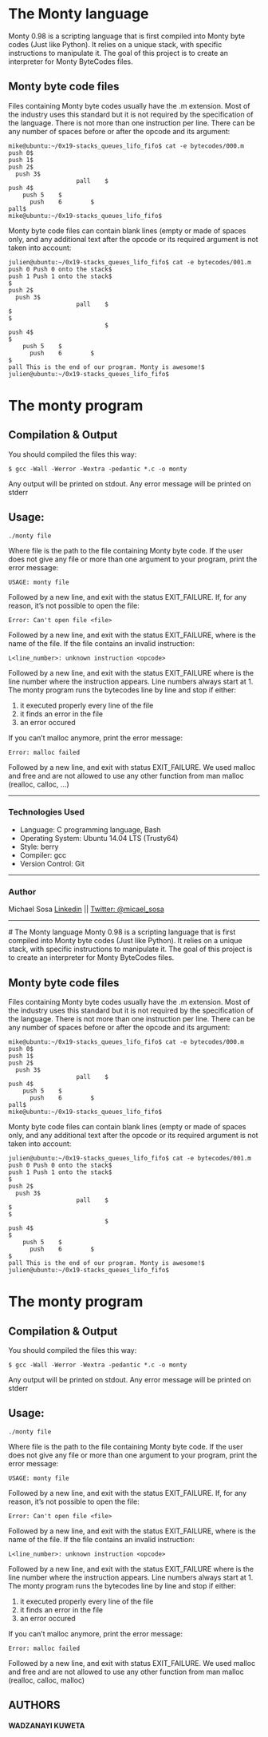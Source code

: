 # The Monty language
Monty 0.98 is a scripting language that is first compiled into Monty byte codes (Just like Python). It relies on a unique stack, with specific instructions to manipulate it. The goal of this project is to create an interpreter for Monty ByteCodes files.

## Monty byte code files

Files containing Monty byte codes usually have the .m extension. Most of the industry uses this standard but it is not required by the specification of the language. There is not more than one instruction per line. There can be any number of spaces before or after the opcode and its argument:
```
mike@ubuntu:~/0x19-stacks_queues_lifo_fifo$ cat -e bytecodes/000.m
push 0$
push 1$
push 2$
  push 3$
                   pall    $
push 4$
    push 5    $
      push    6        $
pall$
mike@ubuntu:~/0x19-stacks_queues_lifo_fifo$
```
Monty byte code files can contain blank lines (empty or made of spaces only, and any additional text after the opcode or its required argument is not taken into account:
```
julien@ubuntu:~/0x19-stacks_queues_lifo_fifo$ cat -e bytecodes/001.m
push 0 Push 0 onto the stack$
push 1 Push 1 onto the stack$
$
push 2$
  push 3$
                   pall    $
$
$
                           $
push 4$
$
    push 5    $
      push    6        $
$
pall This is the end of our program. Monty is awesome!$
julien@ubuntu:~/0x19-stacks_queues_lifo_fifo$
```
# The monty program

## Compilation & Output
You should compiled the files this way:
```
$ gcc -Wall -Werror -Wextra -pedantic *.c -o monty
```
Any output will be printed on stdout. Any error message will be printed on stderr
## Usage:
```
./monty file
```


Where file is the path to the file containing Monty byte code. If the user does not give any file or more than one argument to your program, print the error message:
```
USAGE: monty file
```
Followed by a new line, and exit with the status EXIT_FAILURE. If, for any reason, it’s not possible to open the file:
```
Error: Can't open file <file>
```
Followed by a new line, and exit with the status EXIT_FAILURE, where <file> is the name of the file. If the file contains an invalid instruction:
```
L<line_number>: unknown instruction <opcode>
```
Followed by a new line, and exit with the status EXIT_FAILURE where is the line number where the instruction appears.
Line numbers always start at 1. The monty program runs the bytecodes line by line and stop if either:
1. it executed properly every line of the file
2. it finds an error in the file
3. an error occured

If you can’t malloc anymore, print the error message:
```
Error: malloc failed
```
Followed by a new line, and exit with status EXIT_FAILURE.
We used malloc and free and are not allowed to use any other function from man malloc (realloc, calloc, …)

<hr>

<h3>
  Technologies Used
</h3>
<ul>
  <li>Language: C programming language, Bash</li>
  <li>Operating System: Ubuntu 14.04 LTS (Trusty64)</li>
  <li>Style: berry</li>
  <li>Compiler: gcc</li>
  <li>Version Control: Git</li>
</ul>
<hr>
<h3>
  Author
</h3>
<p>Michael Sosa <a href="https://www.linkedin.com/in/michael-sosa/" rel="nofollow">Linkedin</a> || <a href="https://twitter.com/micael_sosa" rel="nofollow">Twitter: @micael_sosa</a></p>
<hr># The Monty language
Monty 0.98 is a scripting language that is first compiled into Monty byte codes (Just like Python). It relies on a unique stack, with specific instructions to manipulate it. The goal of this project is to create an interpreter for Monty ByteCodes files.

## Monty byte code files

Files containing Monty byte codes usually have the .m extension. Most of the industry uses this standard but it is not required by the specification of the language. There is not more than one instruction per line. There can be any number of spaces before or after the opcode and its argument:
```
mike@ubuntu:~/0x19-stacks_queues_lifo_fifo$ cat -e bytecodes/000.m
push 0$
push 1$
push 2$
  push 3$
                   pall    $
push 4$
    push 5    $
      push    6        $
pall$
mike@ubuntu:~/0x19-stacks_queues_lifo_fifo$
```
Monty byte code files can contain blank lines (empty or made of spaces only, and any additional text after the opcode or its required argument is not taken into account:
```
julien@ubuntu:~/0x19-stacks_queues_lifo_fifo$ cat -e bytecodes/001.m
push 0 Push 0 onto the stack$
push 1 Push 1 onto the stack$
$
push 2$
  push 3$
                   pall    $
$
$
                           $
push 4$
$
    push 5    $
      push    6        $
$
pall This is the end of our program. Monty is awesome!$
julien@ubuntu:~/0x19-stacks_queues_lifo_fifo$
```
# The monty program

## Compilation & Output
You should compiled the files this way:
```
$ gcc -Wall -Werror -Wextra -pedantic *.c -o monty
```
Any output will be printed on stdout. Any error message will be printed on stderr
## Usage:
```
./monty file
```


Where file is the path to the file containing Monty byte code. If the user does not give any file or more than one argument to your program, print the error message:
```
USAGE: monty file
```
Followed by a new line, and exit with the status EXIT_FAILURE. If, for any reason, it’s not possible to open the file:
```
Error: Can't open file <file>
```
Followed by a new line, and exit with the status EXIT_FAILURE, where <file> is the name of the file. If the file contains an invalid instruction:
```
L<line_number>: unknown instruction <opcode>
```
Followed by a new line, and exit with the status EXIT_FAILURE where is the line number where the instruction appears.
Line numbers always start at 1. The monty program runs the bytecodes line by line and stop if either:
1. it executed properly every line of the file
2. it finds an error in the file
3. an error occured

If you can’t malloc anymore, print the error message:
```
Error: malloc failed
```
Followed by a new line, and exit with status EXIT_FAILURE.
We used malloc and free and are not allowed to use any other function from man malloc (realloc, calloc, malloc)

## AUTHORS

#### WADZANAYI KUWETA

